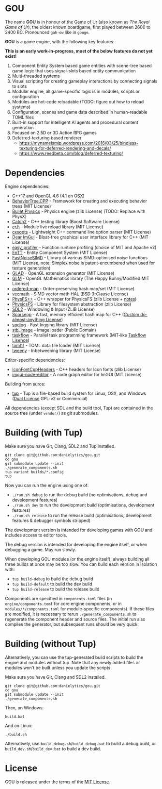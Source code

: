 # GOU

The name **GOU** is in honour of the [Game of Ur](https://en.wikipedia.org/wiki/Royal_Game_of_Ur) (also known as *The Royal Game of Ur*), the oldest known boardgame, first played between 2600 to 2400 BC. Pronounced `gah-ow` like in `gouge`.

**GOU** is a game engine, with the following key features:

**This is an early work-in-progress, most of the below features do not yet exist!**

1. Component Entity System based game entities with scene-tree based game logic that uses signal-slots based entity communication
2. Multi-threaded systems
3. Visual scripting for creating gameplay interactions by connecting signals to slots
4. Modular engine, all game-specific logic is in modules, scripts or configuration
5. Modules are hot-code reloadable (TODO: figure out how to reload systems)
6. Configuration, scenes and game data described in human-readable TOML files
7. Built-in support for intelligent AI agents and procedural content generation
8. Focused on 2.5D or 3D Action RPG games
9. Deferred-texturing based renderer
    * https://mynameismjp.wordpress.com/2016/03/25/bindless-texturing-for-deferred-rendering-and-decals/
    * https://www.reedbeta.com/blog/deferred-texturing/

# Dependencies

Engine dependencies:

* C++17 and OpenGL 4.6 (4.1 on OSX)
* [BehaviorTree.CPP](https://github.com/BehaviorTree/BehaviorTree.CPP) - Framework for creating and executing behavior trees (MIT License)
* [Bullet Physics](https://github.com/bulletphysics/bullet3) - Physics engine (zlib License) [TODO: Replace with PhysX]
* [Catch2](https://github.com/catchorg/Catch2) - C++ testing library (Boost Software License)
* [cr.h](https://github.com/fungos/cr) - Module live reload library (MIT License)
* [cxxopts](https://github.com/jarro2783/cxxopts) - Lightweight C++ command line option parser (MIT License)
* [Dear ImGui](https://github.com/ocornut/imgui) - Bloat-free graphical user interface library for C++ (MIT License)
* [easy_profiler](https://github.com/yse/easy_profiler) - Function runtime profiling (choice of MIT and Apache v2)
* [EnTT](https://github.com/skypjack/entt) - Entity Component System (MIT License)
* [FastNoiseSIMD](https://github.com/Auburns/FastNoiseSIMD) - Library of various SIMD-optimised noise functions (MIT License, note: Simplex noise is patent-encumbered when used for texture generation)
* [GLAD](https://github.com/Dav1dde/glad) - OpenGL extension generator (MIT License)
* [GLM](https://glm.g-truc.net/0.9.8/index.html) - OpenGL Mathematics library (The Happy Bunny/Modified MIT License)
* [ordered-map](https://github.com/Tessil/ordered-map) - Order-preserving hash map/set (MIT License)
* [vecmath](https://github.com/GaijinEntertainment/vecmath) - SIMD vector math HAL (BSD 3-Clause License)
* [PhysFS++](https://github.com/danielytics/physfs-hpp) - C++ wrapper for PhysicsFS (zlib License + [notes](https://github.com/Ybalrid/physfs-hpp/blob/master/LICENSE.txt))
* [PhysicsFS](http://icculus.org/physfs/) - Library for filesystem abstraction (zlib License)
* [SDL2](http://libsdl.org/) - Windowing & Input (ZLIB License)
* [Sparsepp](https://github.com/greg7mdp/sparsepp) - A fast, memory efficient hash map for C++ ([Custom do-almost-anything License](https://github.com/greg7mdp/sparsepp/blob/master/LICENSE))
* [spdlog](https://github.com/gabime/spdlog) - Fast logging library (MIT License)
* [stb_image](https://github.com/nothings/stb) - Image loader (Public Domain)
* [taskflow](https://github.com/taskflow/taskflow) - Parallel task programming framework (MIT-like [Taskflow Lisence](https://github.com/taskflow/taskflow/blob/master/LICENSE))
* [toml11](https://github.com/ToruNiina/toml11) - TOML data file loader (MIT License)
* [tweeny](https://github.com/mobius3/tweeny) - Inbetweening library (MIT License)

Editor-specific dependencies:

* [IconFontCppHeaders](https://github.com/juliettef/IconFontCppHeaders) - C++ headers for Icon fonts (zlib License)
* [imgui-node-editor](https://github.com/thedmd/imgui-node-editor) - A node graph editor for ImGUI (MIT License)

Building from surce:

* [tup](http://gittup.org/tup/) - Tup is a file-based build system for Linux, OSX, and Windows ([Dual License](http://gittup.org/tup/license.html) GPL-v2 or Commercial)

All dependencies (except SDL and the build tool, Tup) are contained in the source tree (under `vendor/`) as git submodules.

# Building (with Tup)

Make sure you have Git, Clang, SDL2 and Tup installed.

```
git clone git@github.com:danielytics/gou.git
cd gou
git submodule update --init
./generate_components.sh
tup variant builds/*.config
tup
```

Now you can run the engine using one of:

* `./run.sh debug` to run the debug build (no optimisations, debug and development features)
* `./run.sh dev` to run the development build (optimisations, development features)
* `./run.sh release` to run the release build (optimisations, development features & debugger symbols stripped)

The development version is intended for developing games with GOU and includes access to editor tools.

The debug version is intended for developing the engine itself, or when debugging a game. May run slowly.

When developing GOU modules (or the engine itself), always building all three builds at once may be too slow. You can build each version in isolation with:

* `tup build-debug` to build the debug build
* `tup build-default` to build the dev build
* `tup build-release` to build the release build

Components are specified in `components.toml` files (in `engine/components.toml` for core engine components, or in `modules/*/components.toml` for module-specific components). If these files are modified, it is necessary to rerun `./generate_components.sh` to regenerate the component header and source files. The initial run also compiles the generator, but subsequent runs should be very quick.

# Building (without Tup)

Alternatively, you can use the tup-generated build scripts to build the engine and modules without tup. Note that any newly added files or modules won't be built unless you update the scripts.

Make sure you have Git, Clang and SDL2 installed.

```
git clone git@github.com:danielytics/gou.git
cd gou
git submodule update --init
./generate_components.sh
```

Then, on Windows:

```
build.bat
```

And on Linux:

```
./build.sh
```

Alternatively, use `build_debug.sh`/`build_debug.bat` to build a debug build, or `build_dev.sh`/`build_dev.bat` to build a dev build.

# License

GOU is released under the terms of the [MIT License](https://github.com/danielytics/gou/blob/master/LICENSE).
